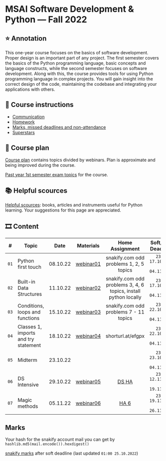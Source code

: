 # MSAI Software Development & Python — Fall 2022

## ⭐ Annotation

This one-year course focuses on the basics of software development. Proper design is an important part of any project.
The first semester covers the basics of the Python programming language, basic concepts and language constructs, while the second semester focuses on software development.
Along with this, the course provides tools for using Python programming language in complex projects.
You will gain insight into the correct design of the code, maintaining the codebase and integrating your applications with others.


## 📜 Course instructions

- [Communication](/docs/course-instructions.md#communication)
- [Homework](/docs/course-instructions.md#homework)
- [Marks, missed deadlines and non-attendance](/docs/course-instructions.md#marks-non-attendance-and-missed-deadlines)
- [Superstars](/docs/course-instructions.md#superstars)


## 🧪 Course plan

[Course plan](docs/course-plan.md) contains topics divided by webinars. Plan is approximate and being improved during the course.

[Past year 1st semester exam topics](/docs/past-year-exam-topics-1.md) for the course.


## 📚 Helpful scources

[Helpful scources](/docs/helpful-links-and-literature.md): books, articles and instruments useful for Python learning. Your suggestions for this page are appreciated.


## 🎞 Content

| # | Topic | Date | Materials | Home Assignment | Soft/Hard Deadlines |
|:-:| ----- |:----:|:---------:|:---------------:|:--------------------------:|
| `01` | Python first touch | 08.10.22 | [webinar01](/webinar01) | snakify.com odd problems 1, 2, 5 topics | `23:59 17.10.2022 / 04.11.2022` |
| `02` | Built-in Data Structures | 11.10.22 | [webinar02](/webinar02) | snakify.com odd problems 3, 4, 6 topics, install python locally | `23:59 17.10.2022 / 04.11.2022` |
| `03` | Conditions, loops and functions | 15.10.22 | [webinar03](/webinar03) | snakify.com odd problems 7 - 11 topics | `23:59 22.10.2022 / 04.11.2022` |
| `04` | Classes 1, imports and try statement | 18.10.22 | [webinar04](/webinar04) | shorturl.at/efgpx | `23:59 22.10.2022 / 04.11.2022` |
| `05` | Midterm | 23.10.22 |  |  | `23:59 23.10.2022 / 04.11.2022` |
| `06` | DS Intensive | 29.10.22 | [webinar05](/webinar05) | [DS HA](https://docs.google.com/forms/d/e/1FAIpQLScGwh0vHRhFAzrWS8ZfQpdoIpOkTyj_y0mqQhfm0W4fMb9QNQ/viewform?usp=sf_link) | `23:59 12.11.2022 / 19.11.2022` |
| `07` | Magic methods | 05.11.22 | [webinar06](/webinar06) | [HA 6](https://docs.google.com/forms/d/e/1FAIpQLSd3yG85wjbqsc8LTFpbkm3kk8cNOL7ztH107-IjD678vSHYjg/viewform?usp=sf_link) | `23:59 19.11.2022 / 26.11.2022` |





## Marks

Your hash for the snakify account mail you can get by ```hashlib.md5(mail.encode()).hexdigest()```

[snakify marks](https://docs.google.com/spreadsheets/d/1NtvNHZDW0rT8F5MGmzevcoVJtKVdihTDM_QnLcSutH0/edit?usp=sharing) after soft deadline (last updated `01:00 25.10.2022`)